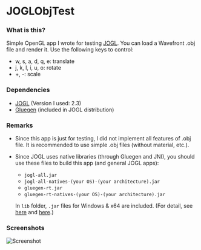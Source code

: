 # JOGLObjTest

### What is this?
Simple OpenGL app I wrote for testing [JOGL](https://jogamp.org/jogl/www/).
You can load a Wavefront .obj file and render it.
Use the following keys to control:
- w, s, a, d, q, e: translate
- j, k, l, i, u, o: rotate
- +, -: scale

### Dependencies
- [JOGL](https://jogamp.org/jogl/www/) (Version I used: 2.3)
- [Gluegen](http://jogamp.org/gluegen/www/) (included in JOGL distribution)

### Remarks
- Since this app is just for testing, I did not implement all features
of .obj file. It is recommended to use simple .obj files (without material, etc.).

- Since JOGL uses native libraries (through Gluegen and JNI),
you should use these files to build this app (and general JOGL apps):
  - ```jogl-all.jar```
  - ```jogl-all-natives-(your OS)-(your architecture).jar```
  - ```gluegen-rt.jar```
  - ```gluegen-rt-natives-(your OS)-(your architecture).jar```
  
  In ```lib``` folder, ```.jar``` files for Windows & x64 are included.
  (For detail, see [here](https://jogamp.org/wiki/index.php/Downloading_and_installing_JOGL)
  and [here](https://jogamp.org/wiki/index.php/Setting_up_a_JogAmp_project_in_your_favorite_IDE).)

### Screenshots
![Screenshot](http://i.imgur.com/pLWFeSC.png)
